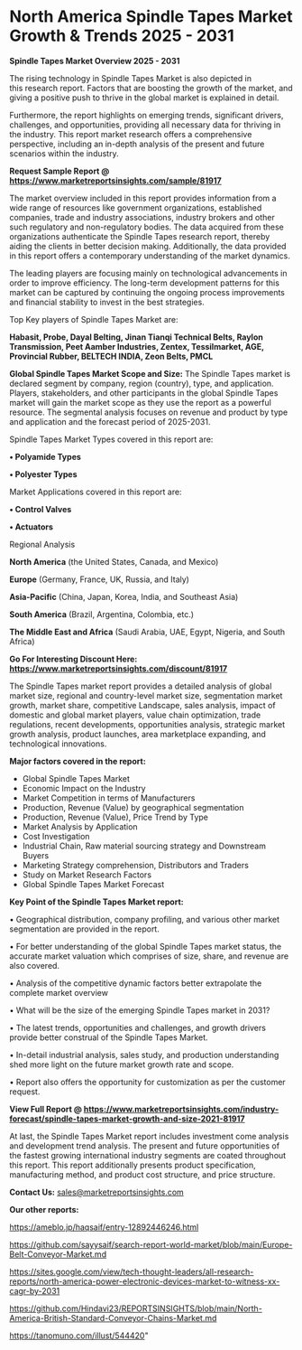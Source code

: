 # North America Spindle Tapes Market Growth & Trends 2025 - 2031

<Strong> Spindle Tapes Market Overview 2025 - 2031</strong>

The rising technology in Spindle Tapes Market is also depicted in this research report. Factors that are boosting the growth of the market, and giving a positive push to thrive in the global market is explained in detail.

Furthermore, the report highlights on emerging trends, significant drivers, challenges, and opportunities, providing all necessary data for thriving in the industry. This report market research offers a comprehensive perspective, including an in-depth analysis of the present and future scenarios within the industry.

<strong>Request Sample Report @ <a href=https://www.marketreportsinsights.com/sample/81917>https://www.marketreportsinsights.com/sample/81917</a></strong>

The market overview included in this report provides information from a wide range of resources like government organizations, established companies, trade and industry associations, industry brokers and other such regulatory and non-regulatory bodies. The data acquired from these organizations authenticate the Spindle Tapes research report, thereby aiding the clients in better decision making. Additionally, the data provided in this report offers a contemporary understanding of the market dynamics.

The leading players are focusing mainly on technological advancements in order to improve efficiency. The long-term development patterns for this market can be captured by continuing the ongoing process improvements and financial stability to invest in the best strategies.

Top Key players of Spindle Tapes Market are:

<strong>Habasit, Probe, Dayal Belting, Jinan Tianqi Technical Belts, Raylon Transmission, Peet Aamber Industries, Zentex, Tessilmarket, AGE, Provincial Rubber, BELTECH INDIA, Zeon Belts, PMCL</strong>

<strong><b>Global Spindle Tapes Market Scope and Size:</b></strong>
The Spindle Tapes market is declared segment by company, region (country), type, and application. Players, stakeholders, and other participants in the global Spindle Tapes market will gain the market scope as they use the report as a powerful resource. The segmental analysis focuses on revenue and product by type and application and the forecast period of 2025-2031.

Spindle Tapes Market Types covered in this report are:

<strong>• Polyamide Types

• Polyester Types</strong>

Market Applications covered in this report are:

<strong>• Control Valves

• Actuators</strong> 

Regional Analysis

<strong>North America</strong> (the United States, Canada, and Mexico)

<strong>Europe</strong> (Germany, France, UK, Russia, and Italy)

<strong>Asia-Pacific</strong> (China, Japan, Korea, India, and Southeast Asia)

<strong>South America</strong> (Brazil, Argentina, Colombia, etc.)

<strong>The Middle East and Africa</strong> (Saudi Arabia, UAE, Egypt, Nigeria, and South Africa)

<strong>Go For Interesting Discount Here: <a href=https://www.marketreportsinsights.com/discount/81917>https://www.marketreportsinsights.com/discount/81917</a></strong>

The Spindle Tapes market report provides a detailed analysis of global market size, regional and country-level market size, segmentation market growth, market share, competitive Landscape, sales analysis, impact of domestic and global market players, value chain optimization, trade regulations, recent developments, opportunities analysis, strategic market growth analysis, product launches, area marketplace expanding, and technological innovations.

<strong><b>Major factors covered in the report:</b></strong>
<ul>
  <li>Global Spindle Tapes Market </li>
  <li>Economic Impact on the Industry</li>
  <li>Market Competition in terms of Manufacturers</li>
  <li>Production, Revenue (Value) by geographical segmentation</li>
  <li>Production, Revenue (Value), Price Trend by Type</li>
  <li>Market Analysis by Application</li>
  <li>Cost Investigation</li>
  <li>Industrial Chain, Raw material sourcing strategy and Downstream Buyers</li>
  <li>Marketing Strategy comprehension, Distributors and Traders</li>
  <li>Study on Market Research Factors</li>
  <li>Global Spindle Tapes Market Forecast</li>
</ul>

<strong><b>Key Point of the Spindle Tapes Market report:</b></strong>

• Geographical distribution, company profiling, and various other market segmentation are provided in the report.

• For better understanding of the global Spindle Tapes market status, the accurate market valuation which comprises of size, share, and revenue are also covered.

• Analysis of the competitive dynamic factors better extrapolate the complete market overview

• What will be the size of the emerging Spindle Tapes market in 2031?

• The latest trends, opportunities and challenges, and growth drivers provide better construal of the Spindle Tapes Market.

• In-detail industrial analysis, sales study, and production understanding shed more light on the future market growth rate and scope.

• Report also offers the opportunity for customization as per the customer request.

<strong><b>View Full Report @ <a href=https://www.marketreportsinsights.com/industry-forecast/spindle-tapes-market-growth-and-size-2021-81917>https://www.marketreportsinsights.com/industry-forecast/spindle-tapes-market-growth-and-size-2021-81917</a></b></strong>


At last, the Spindle Tapes Market report includes investment come analysis and development trend analysis. The present and future opportunities of the fastest growing international industry segments are coated throughout this report. This report additionally presents product specification, manufacturing method, and product cost structure, and price structure.

<strong>Contact Us:</strong>
sales@marketreportsinsights.com

<strong>Our other reports:</strong>

<a href=https://ameblo.jp/haqsaif/entry-12892446246.html>https://ameblo.jp/haqsaif/entry-12892446246.html</a>

<a href=https://github.com/sayysaif/search-report-world-market/blob/main/Europe-Belt-Conveyor-Market.md>https://github.com/sayysaif/search-report-world-market/blob/main/Europe-Belt-Conveyor-Market.md</a>

<a href=https://sites.google.com/view/tech-thought-leaders/all-research-reports/north-america-power-electronic-devices-market-to-witness-xx-cagr-by-2031>https://sites.google.com/view/tech-thought-leaders/all-research-reports/north-america-power-electronic-devices-market-to-witness-xx-cagr-by-2031</a>

<a href=https://github.com/Hindavi23/REPORTSINSIGHTS/blob/main/North-America-British-Standard-Conveyor-Chains-Market.md>https://github.com/Hindavi23/REPORTSINSIGHTS/blob/main/North-America-British-Standard-Conveyor-Chains-Market.md</a>

<a href=https://tanomuno.com/illust/544420>https://tanomuno.com/illust/544420</a>"
